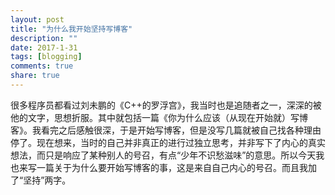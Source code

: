 ```yaml
---
layout: post
title: "为什么我开始坚持写博客"
description: ""
date: 2017-1-31
tags: [blogging]
comments: true
share: true
---
```

 
很多程序员都看过刘未鹏的《C++的罗浮宫》，我当时也是追随者之一，深深的被他的文字，思想折服。其中就包括一篇《你为什么应该（从现在开始就）写博客》。我看完之后感触很深，于是开始写博客，但是没写几篇就被自己找各种理由停了。现在想来，当时的自己并非真正的进行过独立思考，并非写下了内心的真实想法，而只是响应了某种别人的号召，有点“少年不识愁滋味”的意思。所以今天我也来写一篇关于为什么要开始写博客的事，这是来自自己内心的号召。而且我加了“坚持”两字。  


